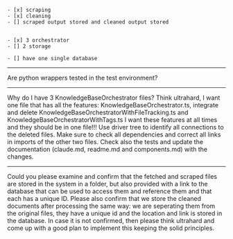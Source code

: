 	- [x] scraping
	- [x] cleaning
	- [] scraped output stored and cleaned output stored
	
	
	- [x] 3 orchestrator
	- [] 2 storage
	
	- [] have one single database
	
	
---

Are python wrappers tested in the test environment?

---

Why do I have 3 KnowledgeBaseOrchestrator files? 
Think ultrahard, I want one file that has all the features: KnowledgeBaseOrchestrator.ts, integrate and delete KnowledgeBaseOrchestratorWithFileTracking.ts and KnowledgeBaseOrchestratorWithTags.ts I want these features at all times and they should be in one file!!! 
Use driver tree to identify all connections to the deleted files. Make sure to check all dependencies and correct all links in imports of the other two files.
Check also the tests and update the documentation (claude.md, readme.md and components.md) with the changes.

---
Could you please examine and confirm that the fetched and scraped files are stored in the system in a folder, but also provided with a link to the database that can be used to access them and reference them and that each has a unique ID.
Please also confirm that we store the cleaned documents after processing the same way: we are seperating them from the original files, they have a unique id and the location and link is stored in the database.
In case it is not confirmed, then please think ultrahard and come up with a good plan to implement this keeping the solid principles.